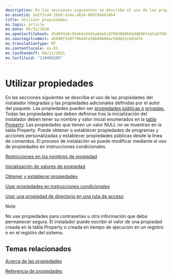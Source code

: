 ```yaml
---
description: En las secciones siguientes se describe el uso de las propiedades del instalador integradas y las propiedades adicionales definidas por el autor del paquete.
ms.assetid: 5a2f1cd4-2bbd-414a-a814-8b9fdab434b4
title: Utilizar propiedades
ms.topic: article
ms.date: 05/31/2018
ms.openlocfilehash: d5d0fda0c3be64c6441a6de6c870838406dddd608fe6fa87665407e720c8d7d0
ms.sourcegitcommit: e6600f550f79bddfe58bd4696ac50dd52cb03d7e
ms.translationtype: MT
ms.contentlocale: es-ES
ms.lasthandoff: 08/11/2021
ms.locfileid: "119499205"
---
```

# <a name="using-properties"></a>Utilizar propiedades

En las secciones siguientes se describe el uso de las propiedades del instalador integradas y las propiedades adicionales definidas por el autor del paquete. Las propiedades pueden ser [propiedades públicas o](public-properties.md) [privadas.](private-properties.md) Todas las propiedades que deben definirse tras la inicialización del instalador deben tener su nombre y valor inicial enumerados en la [tabla Property](property-table.md). Las propiedades que tienen un valor NULL no se muestran en la tabla Property. Puede obtener o establecer propiedades de programas y acciones personalizadas y establecer propiedades públicas desde la línea de comandos. El proceso de instalación se puede modificar mediante el uso de propiedades en instrucciones condicionales.

[Restricciones en los nombres de propiedad](restrictions-on-property-names.md)

[Inicialización de valores de propiedad](initialization-of-property-values.md)

[Obtener y establecer propiedades](getting-and-setting-properties.md)

[Usar propiedades en instrucciones condicionales](using-properties-in-conditional-statements.md)

[Usar una propiedad de directorio en una ruta de acceso](using-a-directory-property-in-a-path.md)

> [!Note]  
> No use propiedades para contraseñas u otra información que deba permanecer segura. El instalador puede escribir el valor de una propiedad creada en la tabla Property o creada en tiempo de ejecución en un registro o en el registro del sistema.

 

## <a name="related-topics"></a>Temas relacionados

<dl> <dt>

[Acerca de las propiedades](about-properties.md)
</dt> <dt>

[Referencia de propiedades](property-reference.md)
</dt> </dl>

 

 



